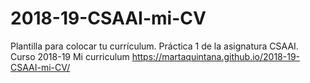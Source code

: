 # 2018-19-CSAAI-mi-CV
Plantilla para colocar tu currículum. Práctica 1 de la asignatura CSAAI. Curso 2018-19
Mi curriculum https://martaquintana.github.io/2018-19-CSAAI-mi-CV/ 
